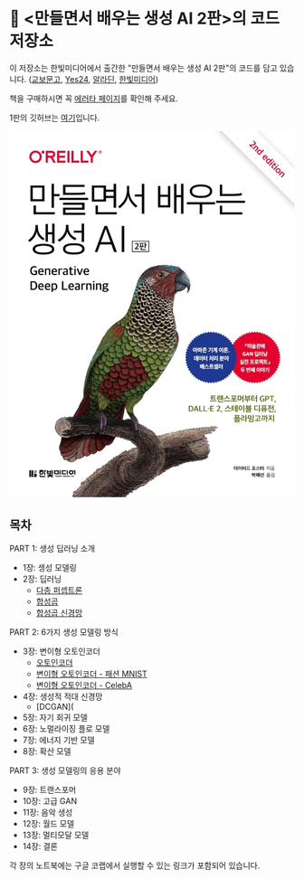 # 🦜 <만들면서 배우는 생성 AI 2판>의 코드 저장소

이 저장소는 한빛미디어에서 출간한 "만들면서 배우는 생성 AI 2판"의 코드를 담고 있습니다. ([교보문고](https://product.kyobobook.co.kr/detail/S000208953342), [Yes24](https://www.yes24.com/Product/Goods/122338458), [알라딘](https://www.aladin.co.kr/shop/wproduct.aspx?ItemId=324278784), [한빛미디어](https://www.hanbit.co.kr/media/books/book_view.html?p_code=B6550508630))

책을 구매하시면 꼭 [에러타 페이지](https://tensorflow.blog/gen-dl-2/)를 확인해 주세요.

1판의 깃허브는 [여기](https://github.com/rickiepark/GDL_code/)입니다.

<img src="cover.jpeg" width=600>

## 목차
PART 1: 생성 딥러닝 소개
* 1장: 셍성 모델링
* 2장: 딥러닝
  * [다층 퍼셉트론](notebooks/02_deeplearning/01_mlp/mlp.ipynb)
  * [합성곱](notebooks/02_deeplearning/02_cnn/convolutions.ipynb)
  * [합성곱 신경망](notebooks/02_deeplearning/02_cnn/cnn.ipynb)

PART 2: 6가지 생성 모델링 방식
* 3장: 변이형 오토인코더
  * [오토인코더](notebooks/03_vae/01_autoencoder/autoencoder.ipynb)
  * [변이형 오토인코더 - 패션 MNIST](notebooks/03_vae/02_vae_fashion/vae_fashion.ipynb)
  * [변이형 오토인코더 - CelebA](notebooks/03_vae/03_vae_faces/vae_faces.ipynb)
* 4장: 생성적 적대 신경망
  * [DCGAN](
* 5장: 자기 회귀 모델
* 6장: 노멀라이징 플로 모델
* 7장: 에너지 기반 모델
* 8장: 확산 모델

PART 3: 생성 모델링의 응용 분야
* 9장: 트랜스포머
* 10장: 고급 GAN
* 11장: 음악 생성
* 12장: 월드 모델
* 13장: 멀티모달 모델
* 14장: 결론

각 장의 노트북에는 구글 코랩에서 실행할 수 있는 링크가 포함되어 있습니다.
